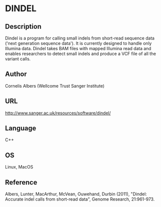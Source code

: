 # DINDEL

## Description
Dindel is a program for calling small indels from short-read sequence data ('next generation sequence data'). It is currently designed to handle only Illumina data. Dindel takes BAM files with mapped Illumina read data and enables researchers to detect small indels and produce a VCF file of all the variant calls.

## Author
Cornelis Albers (Wellcome Trust Sanger Institute)

## URL
http://www.sanger.ac.uk/resources/software/dindel/

## Language
C++

## OS
Linux, MacOS

## Reference
Albers, Lunter, MacArthur, McVean, Ouwehand, Durbin (2011), "Dindel: Accurate indel calls from short-read data", Genome Research, 21:961-973.